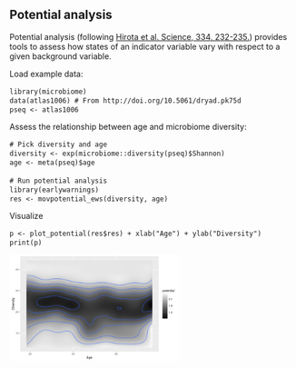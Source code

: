 <!--
  %\VignetteEngine{knitr::rmarkdown}
  %\VignetteIndexEntry{microbiome tutorial - potential}
  %\usepackage[utf8]{inputenc}
  %\VignetteEncoding{UTF-8}  
-->
Potential analysis
------------------

Potential analysis (following [Hirota et al. Science, 334,
232-235.](http://www.sciencemag.org/content/334/6053/232.long)) provides
tools to assess how states of an indicator variable vary with respect to
a given background variable.

Load example data:

    library(microbiome)
    data(atlas1006) # From http://doi.org/10.5061/dryad.pk75d
    pseq <- atlas1006 

Assess the relationship between age and microbiome diversity:

    # Pick diversity and age
    diversity <- exp(microbiome::diversity(pseq)$Shannon)
    age <- meta(pseq)$age

    # Run potential analysis
    library(earlywarnings)
    res <- movpotential_ews(diversity, age)

Visualize

    p <- plot_potential(res$res) + xlab("Age") + ylab("Diversity")
    print(p)

<img src="Potential_files/figure-markdown_strict/movpotential3-1.png" width="300px" />

